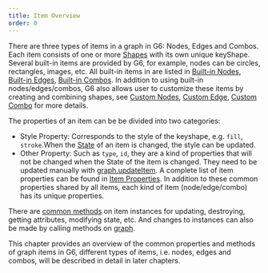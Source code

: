 ```yaml
---
title: Item Overview
order: 0
---
```


There are three types of items in a graph in G6:  Nodes, Edges and Combos. Each item consists of one or more [Shapes](/en/docs/manual/middle/elements/shape/shape-keyshape) with its own unique keyShape. Several built-in items are provided by G6, for example, nodes can be circles, rectangles, images, etc. All built-in items in are listed in [Built-in Nodes](/en/docs/manual/middle/elements/nodes/defaultNode), [Built-in Edges](/en/docs/manual/middle/elements/edges/defaultEdge), [Built-in Combos](/en/docs/manual/middle/elements/combos/defaultCombo). In addition to using built-in nodes/edges/combos, G6 also allows user to customize these items by creating and combining shapes, see [Custom Nodes](/en/docs/manual/middle/elements/nodes/custom-node), [Custom Edge](/en/docs/manual/middle/elements/edges/custom-edge), [Custom Combo](/en/docs/manual/middle/elements/combos/custom-combo) for more details.



The properties of an item can be be divided into two categories:
- Style Property: Corresponds to the style of the keyshape, e.g. `fill`, `stroke`.When the [State](/en/docs/manual/middle/states/state) of an item is changed, the style can be updated. 
- Other Property: Such as `type`, `id`, they are a kind of properties that will not be changed when the State of the item is changed. They need to be updated manually with [graph.updateItem](/en/docs/api/Graph/#updateitemitem-model).
A complete list of item properties can be found in [Item Properties](/en/docs/api/items/itemProperties).
In addition to these common properties shared by all items, each kind of item (node/edge/combo) has its unique properties. 

There are [common methods](/en/docs/api/items/itemMethods) on item instances for updating, destroying, getting attributes, modifying state, etc. And changes to instances can also be made by calling methods on [graph](/en/docs/api/Graph).

This chapter provides an overview of the common properties and methods of graph items in G6, different types of items, i.e. nodes, edges and combos, will be described in detail in later chapters.